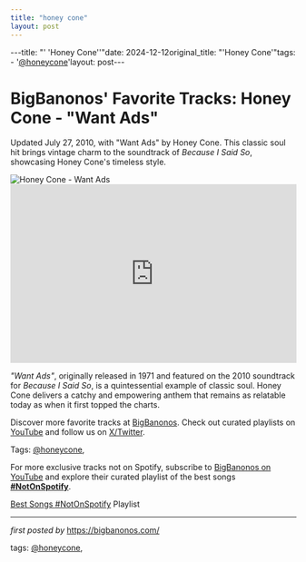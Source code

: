 ```yaml
---
title: "honey cone"
layout: post
---
```

---title: "' 'Honey Cone''"date: 2024-12-12original_title: "'Honey Cone'"tags:  - '[@honeycone](/tags/honeycone/)'layout: post---<!-- Post Title --><h1 >BigBanonos' Favorite Tracks: Honey Cone - "Want Ads"</h1> <!-- Introductory Text --><p >Updated July 27, 2010, with "Want Ads" by Honey Cone. This classic soul hit brings vintage charm to the soundtrack of *Because I Said So*, showcasing Honey Cone's timeless style.</p> <!-- Featured Image --><div > <img src="https://upload.wikimedia.org/wikipedia/en/2/2c/Want_Ads_by_Honey_Cone_US_vinyl_single_side-A_label_A.png" alt="Honey Cone - Want Ads" /></div> <!-- YouTube Video Embed --><div > <iframe width="100%" height="315" src="https://www.youtube.com/embed/P2S6pp-n8_M" title="Honey Cone - Want Ads (1971) | TV Appearance" frameborder="0" allow="accelerometer; autoplay; encrypted-media; gyroscope; picture-in-picture; web-share" referrerpolicy="strict-origin-when-cross-origin" allowfullscreen></iframe></div> <!-- Song Information --><div > <p><em>"Want Ads"</em>, originally released in 1971 and featured on the 2010 soundtrack for *Because I Said So*, is a quintessential example of classic soul. Honey Cone delivers a catchy and empowering anthem that remains as relatable today as when it first topped the charts.</p></div> <!-- Footer Links --><div > <p>Discover more favorite tracks at <a href="https://bigbanonos.com/" target="_blank">BigBanonos</a>. Check out curated playlists on <a href="https://www.youtube.com/[@BigBanonos](/tags/BigBanonos/)" target="_blank">YouTube</a> and follow us on <a href="https://x.com/bigbanonos" target="_blank">X/Twitter</a>.</p></div> <!-- Tags --><p >Tags: [@honeycone](/tags/honeycone/),</p><!--Subscribe and Playlist Links--><div>    <p>For more exclusive tracks not on Spotify, subscribe to <a href="https://www.youtube.com/[@BigBanonos](/tags/BigBanonos/)" target="_blank">BigBanonos on YouTube</a> and explore their curated playlist of the best songs <strong>[#NotOnSpotify](/tags/NotOnSpotify/)</strong>.</p>    <p><a href="https://www.youtube.com/playlist?list=PLtuNtuTatqI0kFahUCbtbfenC_ET5O_tr" target="_blank">Best Songs [#NotOnSpotify](/tags/NotOnSpotify/) Playlist<br /></a></p></div><hr /><p><em>first posted by</em> <a href="https://bigbanonos.com/" rel="noopener" target="_new">https://bigbanonos.com/</a></p><p>tags: [@honeycone](/tags/honeycone/),</p>